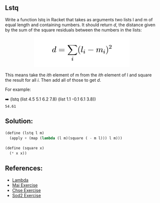 ## Lstq
Write a function lstq in Racket that takes as arguments two lists l and m of equal length and containing numbers. It should return *d*, the distance given by the sum of the square residuals between the numbers in the lists:


<p align="center">
  <img width="315" height="101" src="https://github.com/RicardsGraudins/Theory-of-Algorithms/blob/master/Resources/Lstq_formula.PNG">
</p>

This means take the *ith* element of m from the *ith* element of l and square the result for all *i*. Then add all of those to get *d*.

For example:  

:arrow_right: (lstq (list 4.5 5.1 6.2 7.8) (list 1.1 -0.1 6.1 3.8))  
`54.61`

## Solution:
```scheme
(define (lstq l m)
  (apply + (map (lambda (l m)(square ( - m l))) l m)))

(define (square x)
  (* x x))
```

## References:
* [Lambda](https://docs.racket-lang.org/guide/lambda.html)
* [Maj Exercise](https://github.com/RicardsGraudins/Theory-of-Algorithms/tree/master/Maj)
* [Chse Exercise](https://github.com/RicardsGraudins/Theory-of-Algorithms/tree/master/Chse)
* [Sod2 Exercise](https://github.com/RicardsGraudins/Theory-of-Algorithms/tree/master/Sod2)

